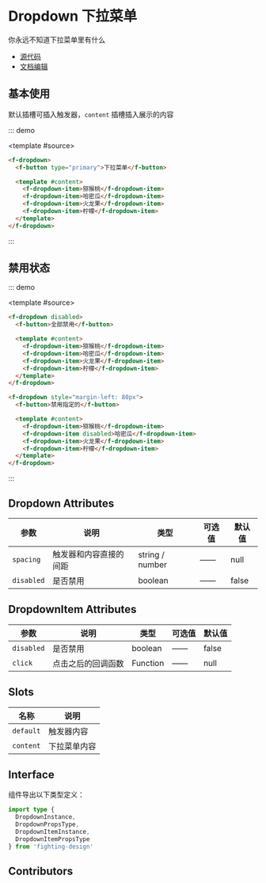 # Dropdown 下拉菜单

你永远不知道下拉菜单里有什么

- [源代码](https://github.com/FightingDesign/fighting-design/tree/master/packages/fighting-design/dropdown)
- [文档编辑](https://github.com/FightingDesign/fighting-design/blob/master/docs/docs/components/dropdown.md)

## 基本使用

默认插槽可插入触发器，`content` 插槽插入展示的内容

::: demo

<template #source>
<demo1-vue />
</template>

```html
<f-dropdown>
  <f-button type="primary">下拉菜单</f-button>

  <template #content>
    <f-dropdown-item>猕猴桃</f-dropdown-item>
    <f-dropdown-item>哈密瓜</f-dropdown-item>
    <f-dropdown-item>火龙果</f-dropdown-item>
    <f-dropdown-item>柠檬</f-dropdown-item>
  </template>
</f-dropdown>
```

:::

## 禁用状态

::: demo

<template #source>
<demo2-vue />
</template>

```html
<f-dropdown disabled>
  <f-button>全部禁用</f-button>

  <template #content>
    <f-dropdown-item>猕猴桃</f-dropdown-item>
    <f-dropdown-item>哈密瓜</f-dropdown-item>
    <f-dropdown-item>火龙果</f-dropdown-item>
    <f-dropdown-item>柠檬</f-dropdown-item>
  </template>
</f-dropdown>

<f-dropdown style="margin-left: 80px">
  <f-button>禁用指定的</f-button>

  <template #content>
    <f-dropdown-item>猕猴桃</f-dropdown-item>
    <f-dropdown-item disabled>哈密瓜</f-dropdown-item>
    <f-dropdown-item>火龙果</f-dropdown-item>
    <f-dropdown-item>柠檬</f-dropdown-item>
  </template>
</f-dropdown>
```

:::

## Dropdown Attributes

| 参数       | 说明                   | 类型            | 可选值 | 默认值 |
| ---------- | ---------------------- | --------------- | ------ | ------ |
| `spacing`  | 触发器和内容直接的间距 | string / number | ——     | null   |
| `disabled` | 是否禁用               | boolean         | ——     | false  |

## DropdownItem Attributes

| 参数       | 说明               | 类型     | 可选值 | 默认值 |
| ---------- | ------------------ | -------- | ------ | ------ |
| `disabled` | 是否禁用           | boolean  | ——     | false  |
| `click`    | 点击之后的回调函数 | Function | ——     | null   |

## Slots

| 名称      | 说明         |
| --------- | ------------ |
| `default` | 触发器内容   |
| `content` | 下拉菜单内容 |

## Interface

组件导出以下类型定义：

```ts
import type {
  DropdownInstance,
  DropdownPropsType,
  DropdownItemInstance,
  DropdownItemPropsType
} from 'fighting-design'
```

## Contributors

<a href="https://github.com/Tyh2001" target="_blank">
  <f-avatar round src="https://avatars.githubusercontent.com/u/73180970?v=4" />
</a>

<script setup lang="ts">
  import demo1Vue from './_demos/dropdown/demo1.vue'
  import demo2Vue from './_demos/dropdown/demo2.vue'
</script>
